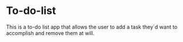 # To-do-list
This is a to-do list app that allows the user to add a task they`d want to accomplish and remove them at will.
